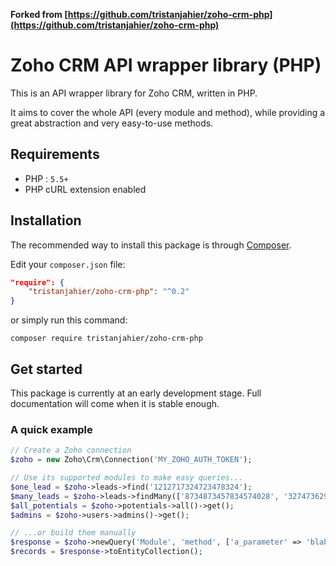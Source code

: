 **Forked from [https://github.com/tristanjahier/zoho-crm-php](https://github.com/tristanjahier/zoho-crm-php)**

# Zoho CRM API wrapper library (PHP)

This is an API wrapper library for Zoho CRM, written in PHP.

It aims to cover the whole API (every module and method), while providing a great abstraction and very easy-to-use methods.

## Requirements

- PHP : `5.5+`
- PHP cURL extension enabled

## Installation

The recommended way to install this package is through [Composer](https://getcomposer.org).

Edit your `composer.json` file:

```json
"require": {
    "tristanjahier/zoho-crm-php": "^0.2"
}
```

or simply run this command:

```
composer require tristanjahier/zoho-crm-php
```

## Get started

This package is currently at an early development stage. Full documentation will come when it is stable enough.

### A quick example

```php
// Create a Zoho connection
$zoho = new Zoho\Crm\Connection('MY_ZOHO_AUTH_TOKEN');

// Use its supported modules to make easy queries...
$one_lead = $zoho->leads->find('1212717324723478324');
$many_leads = $zoho->leads->findMany(['8734873457834574028', '3274736297894375750']);
$all_potentials = $zoho->potentials->all()->get();
$admins = $zoho->users->admins()->get();

// ...or build them manually
$response = $zoho->newQuery('Module', 'method', ['a_parameter' => 'blablebloblu'])->execute();
$records = $response->toEntityCollection();
```
